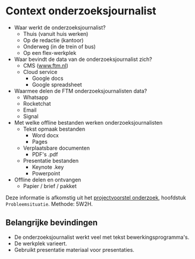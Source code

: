 # Context onderzoeksjournalist

* Waar werkt de onderzoeksjournalist?
  * Thuis (vanuit huis werken)
  * Op de redactie (kantoor)
  * Onderweg (in de trein of bus)
  * Op een flex-werkplek
* Waar bevindt de data van de onderzoeksjournalist zich? 
  * CMS (www.ftm.nl)
  * Cloud service
    * Google docs
    * Google spreadsheet
* Waarmee delen de FTM onderzoeksjournalisten data?
  * Whatsapp
  * Rocketchat
  * Email
  * Signal
* Met welke offline bestanden werken onderzoeksjournalisten
  * Tekst opmaak bestanden
    * Word docx
    * Pages 
  * Verplaatsbare documenten
    * PDF's .pdf
  * Presentatie bestanden
    * Keynote .key
    * Powerpoint
* Offline delen en ontvangen
  * Papier / brief / pakket

Deze informatie is afkomstig uit het [projectvoorstel onderzoek](https://jorik.gitbook.io/project-blauwdruk/bijlage/projectvoorstel), hoofdstuk `Probleemsituatie`. Methode: 5W2H.

## Belangrijke bevindingen
* De onderzoeksjournalist werkt veel met tekst bewerkingsprogramma's.
* De werkplek varieert.
* Gebruikt presentatie materiaal voor presentaties.
